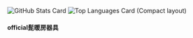 ![GitHub Stats Card](https://github-readme-stats.vercel.app/api?username=Takihamu)
![Top Languages Card (Compact layout)](https://github-readme-stats.vercel.app/api/top-langs/?username=Takihamu&layout=compact)


#### official髭暖房器具

